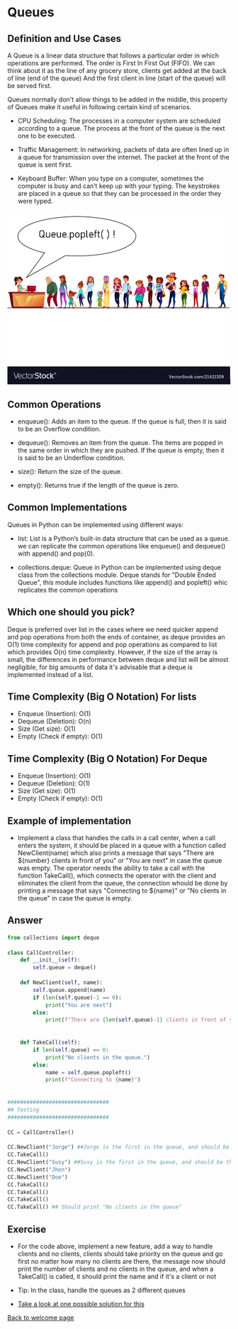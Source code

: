 # Queues

## Definition and Use Cases

A Queue is a linear data structure that follows a particular order in which operations are performed. The order is First In First Out (FIFO). We can think about it as the line of any grocery store, clients get added at the back of line (end of the queue) And the first client in line (start of the queue) will be served first.

Queues normally don't allow things to be added in the middle, this property of Queues make it useful in following certain kind of scenarios.

* CPU Scheduling: The processes in a computer system are scheduled according to a queue. The process at the front of the queue is the next one to be executed.

* Traffic Management: In networking, packets of data are often lined up in a queue for transmission over the internet. The packet at the front of the queue is sent first.

* Keyboard Buffer: When you type on a computer, sometimes the computer is busy and can’t keep up with your typing. The keystrokes are placed in a queue so that they can be processed in the order they were typed.

![queue representation](images/queue.JPG "Queue Representation")

## Common Operations

* enqueue(): Adds an item to the queue. If the queue is full, then it is said to be an Overflow condition.

* dequeue(): Removes an item from the queue. The items are popped in the same order in which they are pushed. If the queue is empty, then it is said to be an Underflow condition.

* size(): Return the size of the queue.

* empty(): Returns true if the length of the queue is zero.

## Common Implementations

Queues in Python can be implemented using different ways:

* list: List is a Python’s built-in data structure that can be used as a queue. we can replicate the common operations like enqueue() and dequeue() with append() and pop(0).

* collections.deque: Queue in Python can be implemented using deque class from the collections module. Deque stands for "Double Ended Queue", this module includes functions like append() and popleft() whic replicates the common operations

## Which one should you pick?

Deque is preferred over list in the cases where we need quicker append and pop operations from both the ends of container, as deque provides an O(1) time complexity for append and pop operations as compared to list which provides O(n) time complexity. However, if the size of the array is small, the differences in performance between deque and list will be almost negligible, for big amounts of data it's advisable that a deque is implemented instead of a list.


## Time Complexity (Big O Notation) For lists

* Enqueue (Insertion): O(1)
* Dequeue (Deletion): O(n)
* Size (Get size): O(1)
* Empty (Check if empty): O(1)

## Time Complexity (Big O Notation) For Deque

* Enqueue (Insertion): O(1)
* Dequeue (Deletion): O(1)
* Size (Get size): O(1)
* Empty (Check if empty): O(1)

## Example of implementation 

* Implement a class that handles the calls in a call center, when a call enters the system, it should be placed in a queue with a function called NewClient(name) which also prints a message that says "There are ${number} clients in front of you" or "You are next" in case the queue was empty. The operator needs the ability to take a call with the function TakeCall(), which connects the operator with the client and eliminates the client from the queue, the connection whould be done by printing a message that says "Connecting to ${name}" or "No clients in the queue" in case the queue is empty.

## Answer

```python
from collections import deque

class CallController:
    def __init__(self):
        self.queue = deque()

    def NewClient(self, name):
        self.queue.append(name)
        if (len(self.queue)-1 == 0):
            print("You are next")
        else:
            print(f"There are {len(self.queue)-1} clients in front of you.")
        

    def TakeCall(self):
        if len(self.queue) == 0:
            print("No clients in the queue.")
        else:
            name = self.queue.popleft()
            print(f"Connecting to {name}")


################################
## Testing
################################

CC = CallController()

CC.NewClient("Jorge") ##Jorge is the first in the queue, and should be the next client
CC.TakeCall()
CC.NewClient("Susy") ##Susy is the first in the queue, and should be the next client
CC.NewClient("Jhon")
CC.NewClient("Doe")
CC.TakeCall()
CC.TakeCall()
CC.TakeCall()
CC.TakeCall() ## Should print "No clients in the queue"
```

## Exercise

* For the code above, implement a new feature,  add a way to handle clients and no clients, clients should take priority on the queue and go first no matter how many no clients are there, the message now should print the number of clients and no clients in the queue, and when a TakeCall() is called, it should print the name and if it's a client or not

* Tip: In the class, handle the queues as 2 different queues 

* [Take a look at one possible solution for this](Queue_exercise.py)


[Back to welcome page](welcome.md)